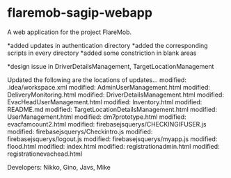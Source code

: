 # flaremob-sagip-webapp

A web application for the project FlareMob.

*added updates in authentication directory
*added the corresponding scripts in every directory
*added some constriction in blank areas

*design issue in DriverDetailsManagement, TargetLocationManagement

Updated the following are the locations of updates...
        modified:   .idea/workspace.xml
        modified:   AdminUserManagement.html
        modified:   DeliveryMonitoring.html
        modified:   DriverDetailsManagement.html
        modified:   EvacHeadUserManagement.html
        modified:   Inventory.html
        modified:   README.md
        modified:   TargetLocationDetailsManagement.html
        modified:   UserManagement.html
        modified:   dm7prototype.html
        modified:   evacfamcount2.html
        modified:   firebasejsquerys/CHECKINGIFUSER.js
        modified:   firebasejsquerys/Checkintro.js
        modified:   firebasejsquerys/logout.js
        modified:   firebasejsquerys/myapp.js
        modified:   flood.html
        modified:   index.html
        modified:   registrationadmin.html
        modified:   registrationevachead.html

Developers:
Nikko, Gino, Javs, Mike

